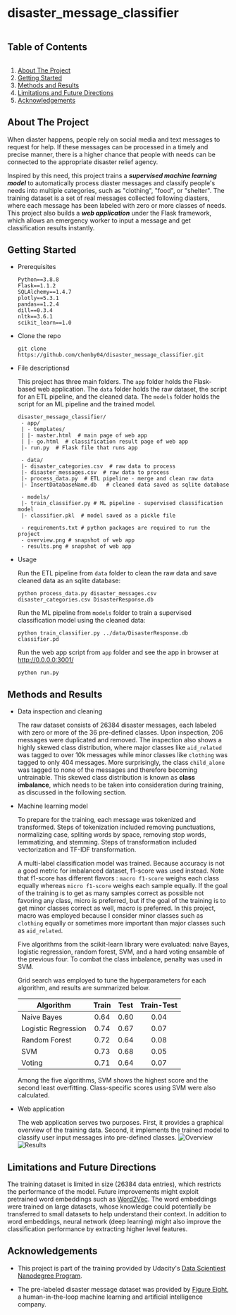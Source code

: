 # disaster_message_classifier

<summary><h2 style="display: inline-block">Table of Contents</h2></summary>
<ol>
<li>
    <a href="#about-the-project">About The Project</a>
</li>
<li>
    <a href="#getting-started">Getting Started</a>
</li>
<li><a href="#methods-and-results">Methods and Results</a></li>
<li><a href="#limitations-and-future-directions">Limitations and Future Directions</a></li>
<li><a href="#acknowledgements">Acknowledgements</a></li>
</ol>

## About The Project
When diaster happens, people rely on social media and text messages to request for help. If these messages can be processed in a timely and precise manner, there is a higher chance that people with needs can be connected to the appropriate disaster relief agency.

Inspired by this need, this project trains a ***supervised machine learning model*** to automatically process diaster messages and classify people's needs into multiple categories, such as "clothing", "food", or "shelter". The training dataset is a set of real messages collected following diasters, where each message has been labeled with zero or more classes of needs. This project also builds a ***web application*** under the Flask framework, which allows an emergency worker to input a message and get classification results instantly. 

 
## Getting Started
- Prerequisites
    ```
    Python==3.8.8
    Flask==1.1.2
    SQLAlchemy==1.4.7
    plotly==5.3.1
    pandas==1.2.4
    dill==0.3.4
    nltk==3.6.1
    scikit_learn==1.0
    ```
- Clone the repo
   ```
   git clone https://github.com/chenby04/disaster_message_classifier.git
   ```
- File descriptionsd
  
    This project has three main folders. The `app` folder holds the Flask-based web application. The `data` folder holds the raw dataset, the script for an ETL pipeline, and the cleaned data. The `models` folder holds the script for an ML pipeline and the trained model.
   ```
   disaster_message_classifier/
    - app/
    | - templates/
    | |- master.html  # main page of web app
    | |- go.html  # classification result page of web app
    |- run.py  # Flask file that runs app

    - data/
    |- disaster_categories.csv  # raw data to process 
    |- disaster_messages.csv  # raw data to process
    |- process_data.py  # ETL pipeline - merge and clean raw data
    |- InsertDatabaseName.db   # cleaned data saved as sqlite database

    - models/
    |- train_classifier.py # ML pipeline - supervised classification model
    |- classifier.pkl  # model saved as a pickle file

    - requirements.txt # python packages are required to run the project
    - overview.png # snapshot of web app
    - results.png # snapshot of web app
    ```

- Usage
    
    Run the ETL pipeline from `data` folder to clean the raw data and save cleaned data as an sqlite database:
    ```
    python process_data.py disaster_messages.csv disaster_categories.csv DisasterResponse.db
    ```

    Run the ML pipeline from `models` folder to train a supervised classification model using the cleaned data: 
    ```
    python train_classifier.py ../data/DisasterResponse.db classifier.pd
    ```

    Run the web app script from `app` folder and see the app in browser at http://0.0.0.0:3001/
    ```
    python run.py
    ```


## Methods and Results
- Data inspection and cleaning

    The raw dataset consists of 26384 disaster messages, each labeled with zero or more of the 36 pre-defined classes. Upon inspection, 206 messages were duplicated and removed. The inspection also shows a highly skewed class distribution, where major classes like `aid_related` was tagged to over 10k messages while minor classes like `clothing` was tagged to only 404 messages. More surprisingly, the class `child_alone` was tagged to none of the messages and therefore becoming untrainable. This skewed class distribution is known as **class imbalance**, which needs to be taken into consideration during training, as discussed in the following section.

- Machine learning model  

    To prepare for the training, each message was tokenized and transformed. Steps of tokenization included removing punctuations, normalizing case, spliting words by space, removing stop words, lemmatizing, and stemming. Steps of transformation included vectorization and TF-IDF transformation. 
 
    A multi-label classification model was trained. Because accuracy is not a good metric for imbalanced dataset, f1-score was used instead. Note that f1-score has different flavors : `macro f1-score` weighs each class equally whereas `micro f1-score` weighs each sample equally. If the goal of the training is to get as many samples correct as possible not favoring any class, micro is preferred, but if the goal of the training is to get minor classes correct as well, macro is preferred. In this project, macro was employed because I consider minor classes such as `clothing` equally or sometimes more important than major classes such as `aid_related`.

    Five algorithms from the scikit-learn library were evaluated: naive Bayes, logistic regression, random forest, SVM, and a hard voting ensamble of the previous four. To combat the class imbalance, penalty was used in SVM. 

    Grid search was employed to tune the hyperparameters for each algorithm, and results are summarized below.

    

    | Algorithm           	|   Train   	|    Test    	| Train-Test 	|
    |---------------------	|:---------:	|:----------:	|:----------:	|
    | Naive Bayes         	|    0.64   	|    0.60    	|    0.04    	|
    | Logistic Regression 	|    0.74   	|    0.67    	|    0.07    	|
    | Random Forest       	|    0.72   	|    0.64    	|    0.08    	|
    | SVM               	|    0.73   	|    0.68    	|    0.05    	|
    | Voting              	|    0.71   	|    0.64    	|    0.07    	|

    Among the five algorithms, SVM shows the highest score and the second least overfitting. Class-specific scores using SVM were also calculated.

- Web application
    
    The web application serves two purposes. First, it provides a graphical overview of the training data. Second, it implements the trained model to classify user input messages into pre-defined classes. 
    ![Overview](overview.png)
    ![Results](results.png)


## Limitations and Future Directions
The training dataset is limited in size (26384 data entries), which restricts the performance of the model. Future improvements might exploit pretrained word embeddings such as [Word2Vec](https://arxiv.org/pdf/1310.4546.pdf). The word embeddings were trained on large datasets, whose knowledge could potentially be transferred to small datasets to help understand their context. In addition to word embeddings, neural network (deep learning) might also improve the classification performance by extracting higher level features.


## Acknowledgements
- This project is part of the training provided by Udacity's [Data Scientiest Nanodegree Program](https://www.udacity.com/course/data-scientist-nanodegree--nd025).

- The pre-labeled disaster message dataset was provided by [Figure Eight](https://en.wikipedia.org/wiki/Figure_Eight_Inc.), a human-in-the-loop machine learning and artificial intelligence company.



